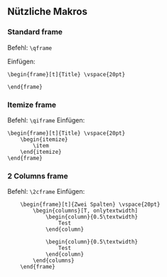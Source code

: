 ## Nützliche Makros

### Standard frame
Befehl: ``\qframe``

Einfügen: 
```
\begin{frame}[t]{Title} \vspace{20pt}

\end{frame}
```

### Itemize frame
Befehl: ``\qiframe``
Einfügen:
```
\begin{frame}[t]{Title} \vspace{20pt}
	\begin{itemize}
		\item
	\end{itemize}
\end{frame}
```

### 2 Columns frame
Befehl: ``\2cframe``
Einfügen: 
```
	\begin{frame}[t]{Zwei Spalten} \vspace{20pt}
		\begin{columns}[T, onlytextwidth]
			\begin{column}{0.5\textwidth}
				Test
			\end{column}
			
			\begin{column}{0.5\textwidth}
				Test
			\end{column}
		\end{columns}
	\end{frame}
```
